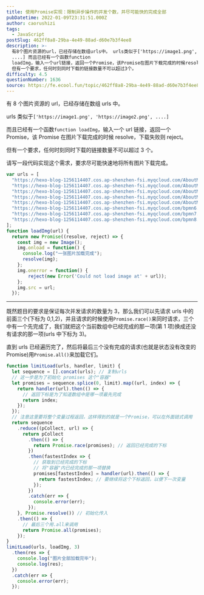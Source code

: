 ```yaml
---
title: 使用Promise实现：限制异步操作的并发个数，并尽可能快的完成全部
pubDatetime: 2022-01-09T23:31:51.000Z
author: caorushizi
tags:
  - JavaScript
postSlug: 462ff8a8-29ba-4e49-88ad-d60e7b3f4ee8
description: >-
  有8个图片资源的url，已经存储在数组urls中。 urls类似于['https://image1.png', 'https://image2.png',
  ....] 而且已经有一个函数function
  loadImg，输入一个url链接，返回一个Promise，该Promise在图片下载完成的时候resolve，下载失败则reject。
  但有一个要求，任何时刻同时下载的链接数量不可以超过3个。
difficulty: 4.5
questionNumber: 1636
source: https://fe.ecool.fun/topic/462ff8a8-29ba-4e49-88ad-d60e7b3f4ee8
---
```


有 8 个图片资源的 url，已经存储在数组 urls 中。

urls 类似于`['https://image1.png', 'https://image2.png', ....]`

而且已经有一个函数`function loadImg`，输入一个 url 链接，返回一个 Promise，该 Promise 在图片下载完成的时候 resolve，下载失败则 reject。

但有一个要求，任何时刻同时下载的链接数量不可以超过 3 个。

请写一段代码实现这个需求，要求尽可能快速地将所有图片下载完成。

```js
var urls = [
  "https://hexo-blog-1256114407.cos.ap-shenzhen-fsi.myqcloud.com/AboutMe-painting1.png",
  "https://hexo-blog-1256114407.cos.ap-shenzhen-fsi.myqcloud.com/AboutMe-painting2.png",
  "https://hexo-blog-1256114407.cos.ap-shenzhen-fsi.myqcloud.com/AboutMe-painting3.png",
  "https://hexo-blog-1256114407.cos.ap-shenzhen-fsi.myqcloud.com/AboutMe-painting4.png",
  "https://hexo-blog-1256114407.cos.ap-shenzhen-fsi.myqcloud.com/AboutMe-painting5.png",
  "https://hexo-blog-1256114407.cos.ap-shenzhen-fsi.myqcloud.com/bpmn6.png",
  "https://hexo-blog-1256114407.cos.ap-shenzhen-fsi.myqcloud.com/bpmn7.png",
  "https://hexo-blog-1256114407.cos.ap-shenzhen-fsi.myqcloud.com/bpmn8.png",
];
function loadImg(url) {
  return new Promise((resolve, reject) => {
    const img = new Image();
    img.onload = function() {
      console.log("一张图片加载完成");
      resolve(img);
    };
    img.onerror = function() {
    	reject(new Error('Could not load image at' + url));
    };
    img.src = url;
  });
```

---

既然题目的要求是保证每次并发请求的数量为 3，那么我们可以先请求 urls 中的前面三个(下标为 0,1,2)，并且请求的时候使用`Promise.race()`来同时请求，三个中有一个先完成了，我们就把这个当前数组中已经完成的那一项(第 1 项)换成还没有请求的那一项(urls 中下标为 3)。

直到 urls 已经遍历完了，然后将最后三个没有完成的请求(也就是状态没有改变的 Promise)用`Promise.all()`来加载它们。

```js
function limitLoad(urls, handler, limit) {
  let sequence = [].concat(urls); // 复制urls
  // 这一步是为了初始化 promises 这个"容器"
  let promises = sequence.splice(0, limit).map((url, index) => {
    return handler(url).then(() => {
      // 返回下标是为了知道数组中是哪一项最先完成
      return index;
    });
  });
  // 注意这里要将整个变量过程返回，这样得到的就是一个Promise，可以在外面链式调用
  return sequence
    .reduce((pCollect, url) => {
      return pCollect
        .then(() => {
          return Promise.race(promises); // 返回已经完成的下标
        })
        .then(fastestIndex => {
          // 获取到已经完成的下标
          // 将"容器"内已经完成的那一项替换
          promises[fastestIndex] = handler(url).then(() => {
            return fastestIndex; // 要继续将这个下标返回，以便下一次变量
          });
        })
        .catch(err => {
          console.error(err);
        });
    }, Promise.resolve()) // 初始化传入
    .then(() => {
      // 最后三个用.all来调用
      return Promise.all(promises);
    });
}
limitLoad(urls, loadImg, 3)
  .then(res => {
    console.log("图片全部加载完毕");
    console.log(res);
  })
  .catch(err => {
    console.error(err);
  });
```
